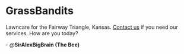 # GrassBandits

Lawncare for the Fairway Triangle, Kansas. <a href="tele:911">Contact us</a> if you need our services.
How are you today?

\- *@*__SirAlexBigBrain (The Bee)__



